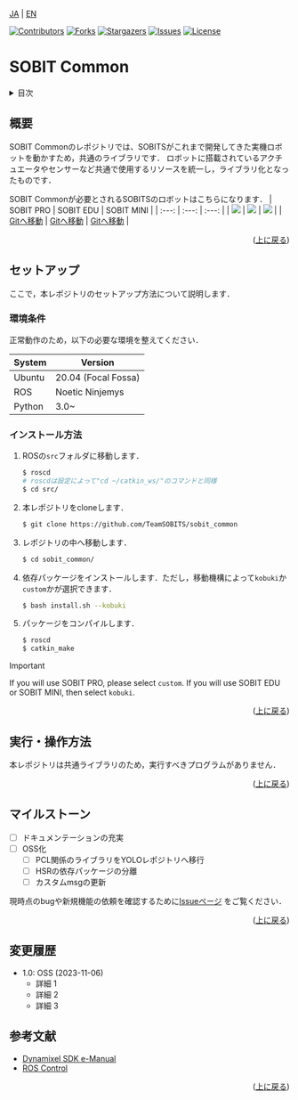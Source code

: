 <a name="readme-top"></a>

[JA](README.md) | [EN](README.en.md)

[![Contributors][contributors-shield]][contributors-url]
[![Forks][forks-shield]][forks-url]
[![Stargazers][stars-shield]][stars-url]
[![Issues][issues-shield]][issues-url]
[![License][license-shield]][license-url]

# SOBIT Common

<!-- 目次 -->
<details>
  <summary>目次</summary>
  <ol>
    <li>
      <a href="#概要">概要</a>
    </li>
    <li>
      <a href="#環境構築">環境構築</a>
      <ul>
        <li><a href="#環境条件">環境条件</a></li>
        <li><a href="#インストール方法">インストール方法</a></li>
      </ul>
    </li>
    <li><a href="#実行・操作方法">実行・操作方法</a></li>
    <li><a href="#マイルストーン">マイルストーン</a></li>
    <li><a href="#変更履歴">変更履歴</a></li>
    <!-- <li><a href="#contributing">Contributing</a></li> -->
    <!-- <li><a href="#license">License</a></li> -->
    <li><a href="#参考文献">参考文献</a></li>
  </ol>
</details>



<!-- レポジトリの概要 -->
## 概要

SOBIT Commonのレポジトリでは、SOBITSがこれまで開発してきた実機ロボットを動かすため，共通のライブラリです．
ロボットに搭載されているアクチュエータやセンサーなど共通で使用するリソースを統一し，ライブラリ化となったものです．

SOBIT Commonが必要とされるSOBITSのロボットはこちらになります．
| SOBIT PRO | SOBIT EDU | SOBIT MINI |
| :---: | :---: | :---: |
| ![](docs/img/sobit_pro.png) | ![](docs/img/sobit_edu.png) | ![](docs/img/sobit_mini.png) | 
| [Gitへ移動](https://github.com/TeamSOBITS/sobit_pro) | [Gitへ移動](https://github.com/TeamSOBITS/sobit_edu) | [Gitへ移動](https://github.com/TeamSOBITS/sobit_mini) |

<p align="right">(<a href="#readme-top">上に戻る</a>)</p>



<!-- セットアップ -->
## セットアップ

ここで，本レポジトリのセットアップ方法について説明します．

### 環境条件

正常動作のため，以下の必要な環境を整えてください．

| System  | Version |
| ------------- | ------------- |
| Ubuntu | 20.04 (Focal Fossa) |
| ROS | Noetic Ninjemys |
| Python | 3.0~ |


### インストール方法

1. ROSの`src`フォルダに移動します．
   ```sh
   $ roscd
   # roscdは設定によって"cd ~/catkin_ws/"のコマンドと同様
   $ cd src/
   ```

2. 本レポジトリをcloneします．
   ```sh
   $ git clone https://github.com/TeamSOBITS/sobit_common
   ```
3. レポジトリの中へ移動します．
   ```sh
   $ cd sobit_common/
   ```
4. 依存パッケージをインストールします．ただし，移動機構によって`kobuki`か`custom`かが選択できます．
   ```sh
   $ bash install.sh --kobuki
   ```
5. パッケージをコンパイルします．
   ```sh
   $ roscd
   $ catkin_make
   ```

> [!IMPORTANT]  
> If you will use SOBIT PRO, please select `custom`. If you will use SOBIT EDU or SOBIT MINI, then select `kobuki`.

<p align="right">(<a href="#readme-top">上に戻る</a>)</p>



<!-- 実行・操作方法 -->
## 実行・操作方法
本レポジトリは共通ライブラリのため，実行すべきプログラムがありません．

<p align="right">(<a href="#readme-top">上に戻る</a>)</p>



<!-- マイルストーン -->
## マイルストーン

- [ ] ドキュメンテーションの充実 
- [ ] OSS化
    - [ ] PCL関係のライブラリをYOLOレポジトリへ移行
    - [ ] HSRの依存パッケージの分離
    - [ ] カスタムmsgの更新

現時点のbugや新規機能の依頼を確認するために[Issueページ][issues-url] をご覧ください．

<p align="right">(<a href="#readme-top">上に戻る</a>)</p>



<!-- 変更履歴 -->
## 変更履歴

- 1.0: OSS (2023-11-06)
  - 詳細 1
  - 詳細 2
  - 詳細 3

<!-- CONTRIBUTING -->
<!-- ## Contributing

Contributions are what make the open source community such an amazing place to learn, inspire, and create. Any contributions you make are **greatly appreciated**.

If you have a suggestion that would make this better, please fork the repo and create a pull request. You can also simply open an issue with the tag "enhancement".
Don't forget to give the project a star! Thanks again!

1. Fork the Project
2. Create your Feature Branch (`git checkout -b feature/AmazingFeature`)
3. Commit your Changes (`git commit -m 'Add some AmazingFeature'`)
4. Push to the Branch (`git push origin feature/AmazingFeature`)
5. Open a Pull Request

<p align="right">(<a href="#readme-top">上に戻る</a>)</p> -->



<!-- LICENSE -->
<!-- ## License

Distributed under the MIT License. See `LICENSE.txt` for more information.

<p align="right">(<a href="#readme-top">上に戻る</a>)</p> -->



<!-- 参考文献 -->
## 参考文献

* [Dynamixel SDK e-Manual](https://emanual.robotis.com/docs/en/software/dynamixel/dynamixel_sdk/overview/)
* [ROS Control](http://wiki.ros.org/ros_control)

<p align="right">(<a href="#readme-top">上に戻る</a>)</p>



<!-- MARKDOWN LINKS & IMAGES -->
<!-- https://www.markdownguide.org/basic-syntax/#reference-style-links -->
[contributors-shield]: https://img.shields.io/github/contributors/TeamSOBITS/sobit_common.svg?style=for-the-badge
[contributors-url]: https://github.com/TeamSOBITS/sobit_common/graphs/contributors
[forks-shield]: https://img.shields.io/github/forks/TeamSOBITS/sobit_common.svg?style=for-the-badge
[forks-url]: https://github.com/TeamSOBITS/sobit_common/network/members
[stars-shield]: https://img.shields.io/github/stars/TeamSOBITS/sobit_common.svg?style=for-the-badge
[stars-url]: https://github.com/TeamSOBITS/sobit_common/stargazers
[issues-shield]: https://img.shields.io/github/issues/TeamSOBITS/sobit_common.svg?style=for-the-badge
[issues-url]: https://github.com/TeamSOBITS/sobit_common/issues
[license-shield]: https://img.shields.io/github/license/TeamSOBITS/sobit_common.svg?style=for-the-badge
[license-url]: https://github.com/TeamSOBITS/sobit_common/blob/master/LICENSE